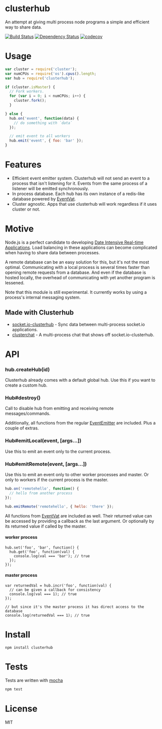 # clusterhub

An attempt at giving multi process node programs a simple and efficient way to share data.

[![Build Status](https://secure.travis-ci.org/fent/clusterhub.svg)](http://travis-ci.org/fent/clusterhub)
[![Dependency Status](https://david-dm.org/fent/clusterhub.svg)](https://david-dm.org/fent/clusterhub)
[![codecov](https://codecov.io/gh/fent/clusterhub/branch/master/graph/badge.svg)](https://codecov.io/gh/fent/clusterhub)


# Usage

```js
var cluster = require('cluster');
var numCPUs = require('os').cpus().length;
var hub = require('clusterhub');

if (cluster.isMaster) {
  // Fork workers.
  for (var i = 0; i < numCPUs; i++) {
    cluster.fork();
  }

} else {
  hub.on('event', function(data) {
    // do something with `data`
  });

  // emit event to all workers
  hub.emit('event', { foo: 'bar' });
}
```

# Features

* Efficient event emitter system. Clusterhub will not send an event to a process that isn't listening for it. Events from the same process of a listener will be emitted synchronously.
* In process database. Each hub has its own instance of a redis-like database powered by [EventVat](https://github.com/0x00A/EventVat).
* Cluster agnostic. Apps that use clusterhub will work regardless if it uses cluster or not.

# Motive

Node.js is a perfect candidate to developing [Date Intensive Real-time Applications](http://video.nextconf.eu/video/1914374/nodejs-digs-dirt-about). Load balancing in these applications can become complicated when having to share data between processes.

A remote database can be an easy solution for this, but it's not the most optimal. Communicating with a local process is several times faster than opening remote requests from a database. And even if the database is hosted locally, the overhead of communicating with yet another program is lessened.

Note that this module is still experimental. It currently works by using a process's internal messaging system.

## Made with Clusterhub

* [socket.io-clusterhub](https://github.com/fent/socket.io-clusterhub) - Sync data between multi-process socket.io applications.
* [clusterchat](https://github.com/fent/clusterchat) - A multi-process chat that shows off socket.io-clusterhub.

# API

### hub.createHub(id)
Clusterhub already comes with a default global hub. Use this if you want to create a custom hub.

### Hub#destroy()
Call to disable hub from emitting and receiving remote messages/commands.

Additionally, all functions from the regular [EventEmitter](http://nodejs.org/docs/latest/api/events.html#events.EventEmitter) are included. Plus a couple of extras.

### Hub#emitLocal(event, [args...])
Use this to emit an event only to the current process.

### Hub#emitRemote(event, [args...])
Use this to emit an event only to other worker processes and master. Or only to workers if the current process is the master.

```js
hub.on('remotehello', function() {
  // hello from another process
});

hub.emitRemote('remotehello', { hello: 'there' });
```

All functions from [EventVat](https://github.com/hij1nx/EventVat) are included as well. Their returned value can be accessed by providing a callback as the last argument. Or optionally by its returned value if called by the master.

#### worker process
```
hub.set('foo', 'bar', function() {
  hub.get('foo', function(val) {
    console.log(val === 'bar'); // true
  });
});
```

#### master process
```
var returnedVal = hub.incr('foo', function(val) {
  // can be given a callback for consistency
  console.log(val === 1); // true
});

// but since it's the master process it has direct access to the database
console.log(returnedVal === 1); // true
```


# Install

    npm install clusterhub


# Tests
Tests are written with [mocha](https://mochajs.org)

```bash
npm test
```

# License
MIT
